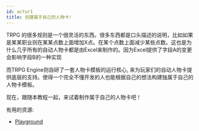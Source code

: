 ```yaml
---
id: actor1
title: 创建属于自己的人物卡!
---
```


TRPG 的很多规则是一个很灵活的东西。很多东西都是口头描述的说明，比如如果是某某职业则在某某点数上面增加X点。在某个点数上面减少某些点数。这也是为什么几乎所有的自动人物卡都是由Excel来制作的。因为Excel提供了字段A的变更会影响字段B的一种实现

而TRPG Engine则自研了一套人物卡模板的运行核心, 来为玩家们的自动人物卡提供底层的支持。使得一个完全不懂开发的人也能根据自己的想法构建独属于自己的人物卡模板。

现在，跟随本教程一起，来试着制作属于自己的人物卡吧！


有用的资源:
- [Playground](https://trpg.moonrailgun.com/playground/)
